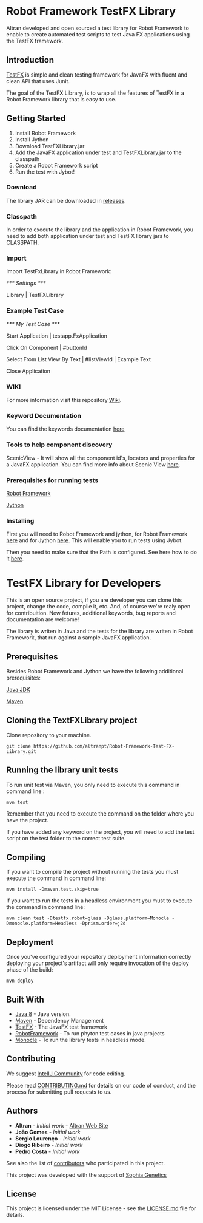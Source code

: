# Robot Framework TestFX Library

Altran developed and open sourced a test library for Robot Framework to enable to create automated test scripts to test Java FX applications using the TestFX framework. 


## Introduction

[TestFX](https://github.com/TestFX/TestFX) is simple and clean testing framework for JavaFX with fluent and clean API that uses Junit.

The goal of the TestFX Library, is to wrap all the features of TestFX in a Robot Framework library that is easy to use.


## Getting Started

1. Install Robot Framework
2. Install Jython
3. Download TestFXLibrary.jar
4. Add the JavaFX application under test and TestFXLibrary.jar to the classpath
5. Create a Robot Framework script
6. Run the test with Jybot!

### Download

The library JAR can be downloaded in [releases](https://github.com/Altran-PT-GDC/Robot-Framework-Test-FX-Library/releases).

### Classpath

In order to execute the library and the application in Robot Framework, you need to add both application under test and TestFX library jars to CLASSPATH.

### Import

Import TestFxLibrary in Robot Framework:

_*** Settings ***_

Library | TestFXLibrary

### Example Test Case

_*** My Test Case ***_

Start Application | testapp.FxApplication

Click On Component | \#buttonId

Select From List View By Text |	\#listViewId | Example Text

Close Application

### WIKI

For more information visit this repository [Wiki](https://github.com/Altran-PT-GDC/Robot-Framework-Test-FX-Library/wiki).

### Keyword Documentation

You can find the keywords documentation [here](https://cdn.rawgit.com/Altran-PT-GDC/Robot-Framework-Test-FX-Library/585ec941/docs/TestFXLibrary.html)


### Tools to help component discovery

ScenicView - It will show all the component id's, locators and properties for a JavaFX application. You can find more info about Scenic View [here](http://fxexperience.com/scenic-view/).


### Prerequisites for running tests

[Robot Framework](https://github.com/robotframework/robotframework)

[Jython](http://www.jython.org/)



### Installing

First you will need to Robot Framework and jython, for Robot Framework [here](http://robotframework.org/MavenPlugin/examples/javalibraries.html) and for Jython 
[here](https://wiki.python.org/jython/InstallationInstructions). This will enable you to run tests using Jybot.

Then you need to make sure that the Path is configured. See here how to do it 
[here](http://robotframework.org/robotframework/latest/RobotFrameworkUserGuide.html#configuring-path).


# TestFX Library for Developers 

This is an open source project, if you are developer you can clone this project, change the code, compile it, etc. And, of course we're realy open for contribuition. New fetures, additional keywords, bug reports and documentation are welcome!

The library is writen in Java and the tests for the library are writen in Robot Framework, that run against a sample JavaFX application.

## Prerequisites

Besides Robot Framework and Jython we have the following additional prerequisites: 

[Java JDK](http://www.oracle.com/technetwork/java/javase/downloads/jdk8-downloads-2133151.html)

[Maven](https://maven.apache.org/) 


## Cloning the TextFXLibrary project

Clone repository to your machine.

```
git clone https://github.com/altranpt/Robot-Framework-Test-FX-Library.git
```


## Running the library unit tests

To run unit test via Maven, you only need to execute this command in command line : 

```
mvn test
```

Remember that you need to execute the command on the folder where you have the project.

If you have added any keyword on the project, you will need to add the test script on the test folder to the correct 
test suite. 


## Compiling

If you want to compile the project without running the tests you must execute the command in command line:

```
mvn install -Dmaven.test.skip=true
```

If you want to run the tests in a headless environment you must to execute the command in command line:

```
mvn clean test -Dtestfx.robot=glass -Dglass.platform=Monocle -Dmonocle.platform=Headless -Dprism.order=j2d
```


## Deployment

Once you've configured your repository deployment information correctly deploying your project's artifact will only 
require invocation of the deploy phase of the build:

```
mvn deploy
```


## Built With

* [Java 8](http://www.oracle.com/technetwork/java/javase/overview/java8-2100321.html) - Java version.
* [Maven](https://maven.apache.org/) - Dependency Management
* [TestFX](https://github.com/TestFX/TestFX) - The JavaFX test framework
* [RobotFramework](http://robotframework.org/MavenPlugin/examples/javalibraries.html) - To run phyton test cases in 
java projects
* [Monocle](https://mvnrepository.com/artifact/org.testfx/openjfx-monocle/1.8.0_20) - To run the library tests in 
headless mode.


## Contributing

We suggest [IntelIJ Community](https://www.jetbrains.com/idea/download/#section=windows) for code editing.

Please read [CONTRIBUTING.md](CONTRIBUTING.md) for details on our code of conduct, and the process for submitting pull 
requests to us.


## Authors

* **Altran** - *Initial work* - [Altran Web Site](https://www.altran.com/us/en/)
* **João Gomes** - *Initial work* 
* **Sergio Lourenço** - *Initial work* 
* **Diogo Ribeiro** - *Initial work* 
* **Pedro Costa** - *Initial work* 


See also the list of [contributors](https://github.com/Altran-PT-GDC/Robot-Framework-Test-FX-Library/contributors) who participated in this project.

This project was developed with the support of [Sophia Genetics](http://www.sophiagenetics.com/)


## License

This project is licensed under the MIT License - see the [LICENSE.md](LICENSE.md) file for details.

